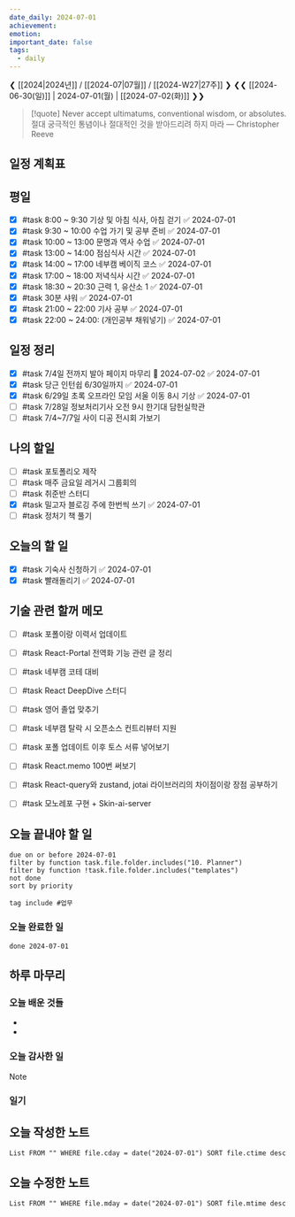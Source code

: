 ```yaml
---
date_daily: 2024-07-01
achievement: 
emotion: 
important_date: false
tags:
  - daily
---
```

❮ [[2024|2024년]] / [[2024-07|07월]] / [[2024-W27|27주]] ❯
❮❮ [[2024-06-30(일)]] | 2024-07-01(월) | [[2024-07-02(화)]] ❯❯

> [!quote] Never accept ultimatums, conventional wisdom, or absolutes.
> 절대 궁극적인 통념이나 절대적인 것을 받아드리려 하지 마라
> — Christopher Reeve

## 일정 계획표
## 평일

- [x] #task 8:00 ~ 9:30 기상 및 아침 식사, 아침 걷기 ✅ 2024-07-01
- [x] #task 9:30 ~ 10:00 수업 가기 및 공부 준비 ✅ 2024-07-01
- [x] #task 10:00 ~ 13:00 문명과 역사 수업 ✅ 2024-07-01
- [x] #task 13:00 ~ 14:00 점심식사 시간 ✅ 2024-07-01
- [x] #task 14:00 ~ 17:00 네부캠 베이직 코스 ✅ 2024-07-01
- [x] #task 17:00 ~ 18:00 저녁식사 시간 ✅ 2024-07-01
- [x] #task 18:30 ~ 20:30 근력 1, 유산소 1 ✅ 2024-07-01
- [x] #task 30분 샤워 ✅ 2024-07-01
- [x] #task 21:00 ~ 22:00 기사 공부 ✅ 2024-07-01
- [x] #task 22:00 ~ 24:00: (개인공부 채워넣기) ✅ 2024-07-01

## 일정 정리
- [x] #task 7/4일 전까지 발아 페이지 마무리 📅 2024-07-02 ✅ 2024-07-01
- [x] #task 당근 인턴쉽 6/30일까지 ✅ 2024-07-01
- [x] #task 6/29일 초록 오프라인 모임 서울 이동 8시 기상 ✅ 2024-07-01
- [ ] #task 7/28일 정보처리기사 오전 9시 한기대 담헌실학관
- [ ] #task 7/4~7/7일 사이 디공 전시회 가보기

 ## 나의 할일
 
- [ ] #task 포토폴리오 제작
- [ ] #task 매주 금요일 레거시 그룹회의
- [ ] #task 취준반 스터디
- [x] #task 밀고자 블로깅 주에 한번씩 쓰기 ✅ 2024-07-01
- [ ] #task 정처기 책 풀기

## 오늘의 할 일
- [x] #task 기숙사 신청하기 ✅ 2024-07-01
- [x] #task 빨래돌리기 ✅ 2024-07-01

## 기술 관련 할꺼 메모

- [ ] #task 포폴이랑 이력서 업데이트
- [ ] #task React-Portal 전역화 기능 관련 글 정리
- [ ] #task 네부캠 코테 대비
- [ ] #task React DeepDive 스터디
- [ ] #task 영어 졸업 맞추기
- [ ] #task 네부캠 탈락 시 오픈소스 컨트리뷰터 지원
- [ ] #task 포폴 업데이트 이후 토스 서류 넣어보기
- [ ] #task React.memo 100번 써보기
- [ ] #task React-query와 zustand, jotai 라이브러리의 차이점이랑 장점 공부하기
- [ ] #task 모노레포 구현 + Skin-ai-server


## 오늘 끝내야 할 일
```tasks
due on or before 2024-07-01
filter by function task.file.folder.includes("10. Planner")
filter by function !task.file.folder.includes("templates")
not done
sort by priority
```
```tasks
tag include #업무 
```


### 오늘 완료한 일
```tasks
done 2024-07-01
```

## 하루 마무리
### 오늘 배운 것들
- 
- 
### 오늘 감사한 일
>[!note]
>
### 일기

## 오늘 작성한 노트
```dataview
List FROM "" WHERE file.cday = date("2024-07-01") SORT file.ctime desc

```

## 오늘 수정한 노트
```dataview
List FROM "" WHERE file.mday = date("2024-07-01") SORT file.mtime desc


```